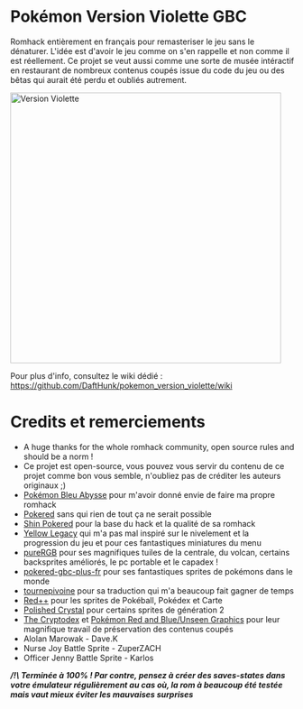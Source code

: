 # Pokémon Version Violette GBC
Romhack entièrement en français pour remasteriser le jeu sans le dénaturer. 
L'idée est d'avoir le jeu comme on s'en rappelle et non comme il est réellement.
Ce projet se veut aussi comme une sorte de musée intéractif en restaurant de nombreux contenus coupés issue du code du jeu ou des bêtas qui aurait été perdu et oubliés autrement.  

<img width="480" height="480" alt="Version Violette" src="https://github.com/user-attachments/assets/7c973d0f-55a9-4af4-b191-e554f6870ff4" />

Pour plus d'info, consultez le wiki dédié : https://github.com/DaftHunk/pokemon_version_violette/wiki

# Credits et remerciements 
- A huge thanks for the whole romhack community, open source rules and should be a norm !
- Ce projet est open-source, vous pouvez vous servir du contenu de ce projet comme bon vous semble, n'oubliez pas de créditer les auteurs originaux ;)
- [Pokémon Bleu Abysse](https://www.romstation.fr/games/gb/pokemon-bleu-abysse-r88400/) pour m'avoir donné envie de faire ma propre romhack
- [Pokered](https://github.com/pret/pokered) sans qui rien de tout ça ne serait possible
- [Shin Pokered](https://github.com/jojobear13/shinpokered) pour la base du hack et la qualité de sa romhack
- [Yellow Legacy](https://github.com/cRz-Shadows/Pokemon_Yellow_Legacy) qui m'a pas mal inspiré sur le nivelement et la progression du jeu et pour ces fantastiques miniatures du menu
- [pureRGB](https://github.com/Vortyne/pureRGB) pour ses magnifiques tuiles de la centrale, du volcan, certains backsprites améliorés, le pc portable et le capadex !
- [pokered-gbc-plus-fr](https://github.com/Engezerstorung/pokered-gbc-plus-fr) pour ses fantastiques sprites de pokémons dans le monde
- [tournepivoine](https://github.com/tournepivoine/shinpokered-fr) pour sa traduction qui m'a beaucoup fait gagner de temps
- [Red++](https://github.com/JustRegularLuna/rpp-backup/) pour les sprites de Pokéball, Pokédex et Carte
- [Polished Crystal](https://github.com/Rangi42/polishedcrystal) pour certains sprites de génération 2
- [The Cryptodex](https://lostpokedex.weebly.com/) et [Pokémon Red and Blue/Unseen Graphics](https://tcrf.net/Pok%C3%A9mon_Red_and_Blue/Unseen_Graphics) pour leur magnifique travail de préservation des contenus coupés
- Alolan Marowak - Dave.K
- Nurse Joy Battle Sprite - ZuperZACH
- Officer Jenny Battle Sprite - Karlos

***/!\ Terminée à 100% ! Par contre, pensez à créer des saves-states dans votre émulateur régulièrement au cas où, la rom à beaucoup été testée mais vaut mieux éviter les mauvaises surprises***
